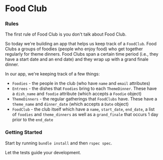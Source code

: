 # Food Club

### Rules

The first rule of Food Club is you don't talk about Food Club.

So today we're building an app that helps us keep track of a `FoodClub`. Food Clubs a groups of foodies (people who enjoy food) who get together regularly for theme dinners. Food Clubs span a certain time period (i.e., they have a start date and an end date) and they wrap up with a grand finale dinner.

In our app, we're keeping track of a few things:

* `Foodies` - the people in the club (who have `name` and `email` attributes)
* `Entrees` - the dishes that `Foodies` bring to each `ThemeDinner`. These have a `dish_name` and `foodie` attribute (which accepts a `Foodie` object)
* `ThemeDinners` - the regular gatherings that `FoodClubs` have. These have a `theme_name` and `dinner_date` (which accepts a `Date` object)
* `FoodClub` - the club itself which have a `name`, `start_date`, `end_date`, a list of `foodies` and `theme_dinners` as well as a `grand_finale` that occurs 1 day prior to the `end_date`

### Getting Started

Start by running `bundle install` and then `rspec spec`.

Let the tests guide your development.
